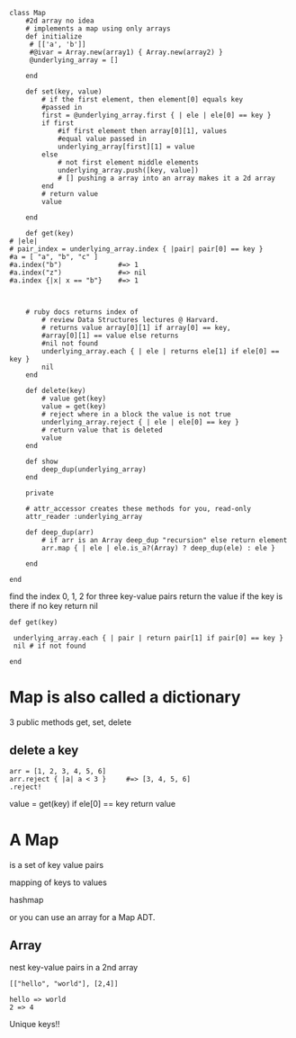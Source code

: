 ```
class Map
    #2d array no idea 
    # implements a map using only arrays
    def initialize
     # [['a', 'b']]
     #@ivar = Array.new(array1) { Array.new(array2) }
     @underlying_array = []
    
    end
    
    def set(key, value)
        # if the first element, then element[0] equals key 
        #passed in
        first = @underlying_array.first { | ele | ele[0] == key }
        if first
            #if first element then array[0][1], values 
            #equal value passed in
            underlying_array[first][1] = value
        else
            # not first element middle elements
            underlying_array.push([key, value])
            # [] pushing a array into an array makes it a 2d array
        end 
        # return value
        value
        
    end

    def get(key)
# |ele| 
# pair_index = underlying_array.index { |pair| pair[0] == key }
#a = [ "a", "b", "c" ]
#a.index("b")              #=> 1
#a.index("z")              #=> nil
#a.index {|x| x == "b"}    #=> 1
    
    
    
    # ruby docs returns index of 
        # review Data Structures lectures @ Harvard. 
        # returns value array[0][1] if array[0] == key, 
        #array[0][1] == value else returns 
        #nil not found
        underlying_array.each { | ele | returns ele[1] if ele[0] == key }
        nil
    end
    
    def delete(key)
        # value get(key)
        value = get(key)
        # reject where in a block the value is not true
        underlying_array.reject { | ele | ele[0] == key }
        # return value that is deleted
        value
    end
    
    def show 
        deep_dup(underlying_array)
    end 
    
    private
    
    # attr_accessor creates these methods for you, read-only
    attr_reader :underlying_array

    def deep_dup(arr)
        # if arr is an Array deep_dup "recursion" else return element
        arr.map { | ele | ele.is_a?(Array) ? deep_dup(ele) : ele }
        
    end 

end 
```

find the index 0, 1, 2 for three key-value pairs
return the value if the key is there
if no key return nil

```
def get(key)

 underlying_array.each { | pair | return pair[1] if pair[0] == key }
 nil # if not found

end
```

# Map is also called a dictionary

3 public methods get, set, delete

## delete a key

```
arr = [1, 2, 3, 4, 5, 6]
arr.reject { |a| a < 3 }     #=> [3, 4, 5, 6]
.reject!
```

value = get(key)
if ele[0] == key return value 

# A Map

is a set of key value pairs

mapping of keys to values

hashmap 

or you can use an array for a Map ADT.

## Array

nest key-value pairs in a 2nd array

```
[["hello", "world"], [2,4]]
```

```
hello => world
2 => 4
```

Unique keys!!





